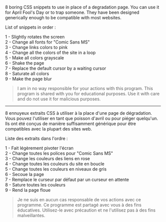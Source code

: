 8 boring CSS snippets to use in place of a degradation page. You can use it for April Fool's Day or to trap someone. They have been designed generically enough to be compatible with most websites.

List of snippets in order :

1 - Slightly rotates the screen<br>
2 - Change all fonts for "Comic Sans MS"<br>
3 - Change links colors to pink<br>
4 - Change all the colors of the site in a loop<br>
5 - Make all colors grayscale<br>
6 - Shake the page<br>
7 - Replace the default cursor by a waiting cursor<br>
8 - Saturate all colors<br>
9 - Make the page blur

> I am in no way responsible for your actions with this program. This program is shared with you for educational purposes. Use it with care and do not use it for malicious purposes.

-------------------------------------------------------------------------------------

8 ennuyeux extraits CSS à utiliser à la place d'une page de dégradation. Vous pouvez l'utiliser en tant que poisson d'avril ou pour piéger quelqu'un. Ils ont été conçus de manière suffisamment générique pour être compatibles avec la plupart des sites web.

Liste des extraits dans l'ordre :

1 - Fait légèrement pivoter l'écran<br>
2 - Change toutes les polices pour "Comic Sans MS"<br>
3 - Change les couleurs des liens en rose<br>
4 - Change toutes les couleurs du site en boucle<br>
5 - Change toutes les couleurs en niveaux de gris<br>
6 - Secoue la page<br>
7 - Remplace le curseur par défaut par un curseur en attente<br>
8 - Sature toutes les couleurs<br>
9 - Rend la page floue

> Je ne suis en aucun cas responsable de vos actions avec ce programme. Ce programme est partagé avec vous à des fins éducatives. Utilisez-le avec précaution et ne l'utilisez pas à des fins malveillantes.
